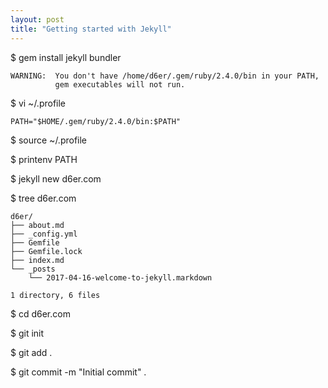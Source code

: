 ```yaml
---
layout: post
title: "Getting started with Jekyll"
---
```


$ gem install jekyll bundler
```
WARNING:  You don't have /home/d6er/.gem/ruby/2.4.0/bin in your PATH,
          gem executables will not run.
```

$ vi ~/.profile
```
PATH="$HOME/.gem/ruby/2.4.0/bin:$PATH"
```

$ source ~/.profile

$ printenv PATH

$ jekyll new d6er.com

$ tree d6er.com
```
d6er/
├── about.md
├── _config.yml
├── Gemfile
├── Gemfile.lock
├── index.md
└── _posts
    └── 2017-04-16-welcome-to-jekyll.markdown

1 directory, 6 files
```

$ cd d6er.com

$ git init

$ git add .

$ git commit -m "Initial commit" .

